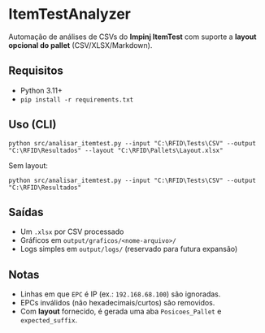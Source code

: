 # ItemTestAnalyzer

Automação de análises de CSVs do **Impinj ItemTest** com suporte a **layout opcional do pallet** (CSV/XLSX/Markdown).

## Requisitos
- Python 3.11+
- `pip install -r requirements.txt`

## Uso (CLI)
```
python src/analisar_itemtest.py --input "C:\RFID\Tests\CSV" --output "C:\RFID\Resultados" --layout "C:\RFID\Pallets\Layout.xlsx"
```
Sem layout:
```
python src/analisar_itemtest.py --input "C:\RFID\Tests\CSV" --output "C:\RFID\Resultados"
```

## Saídas
- Um `.xlsx` por CSV processado
- Gráficos em `output/graficos/<nome-arquivo>/`
- Logs simples em `output/logs/` (reservado para futura expansão)

## Notas
- Linhas em que `EPC` é IP (ex.: `192.168.68.100`) são ignoradas.
- EPCs inválidos (não hexadecimais/curtos) são removidos.
- Com **layout** fornecido, é gerada uma aba `Posicoes_Pallet` e `expected_suffix`.
